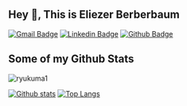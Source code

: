 ## Hey 👋, This is Eliezer Berberbaum
[![Gmail Badge](https://img.shields.io/badge/-eliezer.berberbaum@gmail.com-c14438?style=flat&logo=Gmail&logoColor=white&link=mailto:eliezer.berberbaum@gmail.com)](mailto:eliezer.berberbaum@gmail.com) 
[![Linkedin Badge](https://img.shields.io/badge/-eliezerberberbaum-336616149-0072b1?style=flat&logo=Linkedin&logoColor=white&link=https://www.linkedin.com/in/eliezerberberbaum-336616149/)](https://www.linkedin.com/in/eliezerberberbaum-336616149/) [![Github Badge](https://img.shields.io/badge/-ryukuma1-grey?style=flat&logo=github&logoColor=white&link=https://github.com/ryukuma1/)](https://www.github.com/ryukuma1/) 
## Some of my Github Stats
<p align=left> <img src=https://komarev.com/ghpvc/?username=ryukuma1 alt=ryukuma1 /> </p>

[![Github stats](https://github-readme-stats.vercel.app/api?username=ryukuma1&show_icons=true&include_all_commits=true)](https://github.com/ryukuma1/github-readme-stats)
[![Top Langs](https://github-readme-stats.vercel.app/api/top-langs/?username=ryukuma1&layout=compact)](https://github.com/ryukuma1/github-readme-stats)
